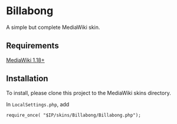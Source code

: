 Billabong
=========

A simple but complete MediaWiki skin.

## Requirements ##

[MediaWiki 1.18+](http://www.mediawiki.org/wiki/Download)

## Installation ##

To install, please clone this project to the MediaWiki skins directory.

In ```LocalSettings.php```, add

    require_once( "$IP/skins/Billabong/Billabong.php");
